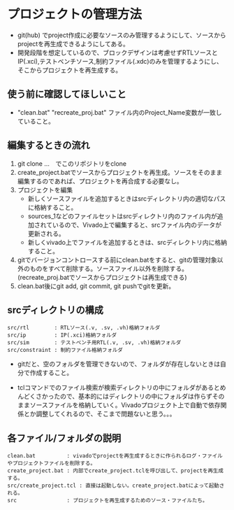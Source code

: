 # プロジェクトの管理方法
* git(hub) でproject作成に必要なソースのみ管理するようにして、ソースからprojectを再生成できるようにしてある。
* 開発段階を想定しているので、ブロックデザインは考慮せずRTLソースとIP(.xci),テストベンチソース,制約ファイル(.xdc)のみを管理するようにし、そこからプロジェクトを再生成する。


## 使う前に確認してほしいこと
* "clean.bat" "recreate_proj.bat" ファイル内のProject_Name変数が一致していること。  


## 編集するときの流れ
1. git clone ...　でこのリポジトリをclone
2. create_project.batでソースからプロジェクトを再生成。ソースをそのまま編集するのであれば、プロジェクトを再合成する必要なし。
3. プロジェクトを編集
    * 新しくソースファイルを追加するときはsrcディレクトリ内の適切なパスに格納すること。
    * sources_1などのファイルセットはsrcディレクトリ内のファイル内が追加されているので、Vivado上で編集すると、srcファイル内のデータが更新される。
    * 新しくvivado上でファイルを追加するときは、srcディレクトリ内に格納すること。
4. gitでバージョンコントロースする前にclean.batをすると、gitの管理対象以外のものをすべて削除する。ソースファイル以外を削除する。(recreate_proj.batでソースからプロジェクトは再生成できる)　
5. clean.bat後にgit add, git commit, git pushでgitを更新。

## srcディレクトリの構成
```
src/rtl        : RTLソース(.v, .sv, .vh)格納フォルダ
src/ip         : IP(.xci)格納フォルダ
src/sim        : テストベンチ用RTL(.v, .sv, .vh)格納フォルダ
src/constraint : 制約ファイル格納フォルダ
```
* gitだと、空のフォルダを管理できないので、フォルダが存在しないときは自分で作成すること。

* tclコマンドでのファイル検索が検索ディレクトリの中にフォルダがあるとめんどくさかったので、基本的にはディレクトリの中にフォルダは作らずそのままソースファイルを格納していく。Vivadoプロジェクト上で自動で依存関係とか調整してくれるので、そこまで問題ないと思う。。。


## 各ファイル/フォルダの説明
```
clean.bat          : vivadoでprojectを再生成するときに作られるログ・ファイルやプロジェクトファイルを削除する。
create_project.bat : 内部でcreate_project.tclを呼び出して、projectを再生成する。
src/create_project.tcl : 直接は起動しない。create_project.batによって起動される。
src                : プロジェクトを再生成するためのソース・ファイルたち。
```


